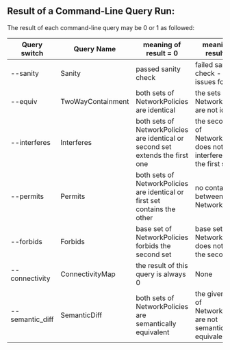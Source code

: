 ## Result of a Command-Line Query Run:
The result of each command-line query may be 0 or 1 as followed:

| Query switch | Query Name | meaning of result = 0  | meaning of result = 1 
|--------------|------------|------------------------|----------------------|
| --sanity | Sanity |  passed sanity check | failed sanity check - sanity issues found|
| --equiv | TwoWayContainment | both sets of NetworkPolicies are identical | the sets of NetworkPolicies are not identical |
| --interferes | Interferes | both sets of NetworkPolicies are identical or second set extends the first one | the second set of NetworkPolicies does not interfere with the first set|
| --permits | Permits | both sets of NetworkPolicies are identical or first set contains the other | no containment between the NetworkPolicies |
| --forbids | Forbids | base set of NetworkPolicies forbids the second set | base set of NetworkPolicies does not forbid the second set |
| --connectivity | ConnectivityMap | the result of this query is always 0 | None |
| --semantic_diff | SemanticDiff | both sets of NetworkPolicies are semantically equivalent | the given sets of NetworkPolicies are not semantically equivalent |

